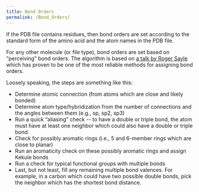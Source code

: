 ```yaml
---
title: Bond Orders
permalink: /Bond_Orders/
---
```


If the PDB file contains residues, then bond orders are set according to the standard form of the amino acid and the atom names in the PDB file.

For any other molecule (or file type), bond orders are set based on “perceiving” bond orders. The algorithm is based on [a talk by Roger Sayle](http://www.daylight.com/meetings/mug01/Sayle/m4xbondage.html) which has proven to be one of the most reliable methods for assigning bond orders.

Loosely speaking, the steps are something like this:

-   Determine atomic connection (from atoms which are close and likely bonded)
-   Determine atom type/hybridization from the number of connections and the angles between them (e.g., sp, sp2, sp3)
-   Run a quick “aliasing” check -- to have a double or triple bond, the atom must have at least one neighbor which could also have a double or triple bond.
-   Check for possibly aromatic rings (i.e., 5 and 6-member rings which are close to planar)
-   Run an aromaticity check on these possibly aromatic rings and assign Kekule bonds
-   Run a check for typical functional groups with multiple bonds
-   Last, but not least, fill any remaining multiple bond valences. For example, in a carbon which could have two possible double bonds, pick the neighbor which has the shortest bond distance.
